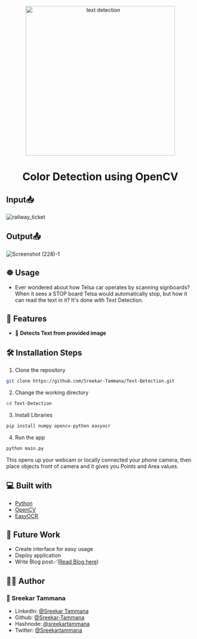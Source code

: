 <p align="center">
    <img alt="text detection" src="https://i.stack.imgur.com/HBq9I.png" width="400" /
</p>
<h1 align="center">Color Detection using OpenCV</h1>

## Input📥
![railway_ticket](https://user-images.githubusercontent.com/42037409/225226104-58ab8c9d-7be6-4f48-a7c3-013299559c0a.jpg)

## Output📤
![Screenshot (228)-1](https://user-images.githubusercontent.com/42037409/225226177-c9323900-1834-4e0a-960b-248d5d8a1900.png)

## ☸ Usage
- Ever wondered about how Telsa car operates by scanning signboards? When it sees a STOP board Telsa would automatically stop, but how it can read the text in it? It's done with Text Detection.

## 🧐 Features
- 💯 **Detects Text from provided image**

## 🛠️ Installation Steps

1. Clone the repository

```bash
git clone https://github.com/Sreekar-Tammana/Text-Detection.git
```

2. Change the working directory

```bash
cd Text-Detection
```

3. Install Libraries

```bash
pip install numpy opencv-python easyocr
```

4. Run the app
```bash
python main.py
```

This opens up your webcam or locally connected your phone camera, then place objects front of camera and it gives you Points and Area values.

## 💻 Built with
- [Python](https://python.org/)
- [OpenCV](https://opencv.org/releases/)
- [EasyOCR](https://github.com/JaidedAI/EasyOCR)

## 🌈 Future Work
- Create interface for easy usage
- Deploy application
- Write Blog post✅([Read Blog here](https://medium.com/@sreekartammana/text-detection-using-easyocr-python-5d900623f306))

## 👨‍💻 Author

### 👤 Sreekar Tammana
- LinkedIn: [@Sreekar Tammana](https://www.linkedin.com/in/sreekar-tammana)
- Github: [@Sreekar-Tammana](https://github.com/Sreekar-Tammana)
- Hashnode: [@sreekartammana](https://hashnode.com/@sreekartammana)
- Twitter: [@Sreekartammana](https://twitter.com/Sreekartammana)
